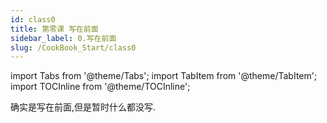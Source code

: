 ```yaml
---
id: class0
title: 第零课 写在前面
sidebar_label: 0.写在前面
slug: /CookBook_Start/class0
---
```

import Tabs from '@theme/Tabs';
import TabItem from '@theme/TabItem';
import TOCInline from '@theme/TOCInline';

确实是写在前面,但是暂时什么都没写.